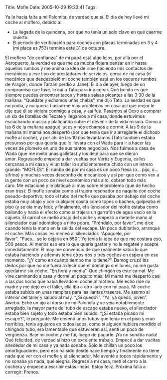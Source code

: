 Title: Mofle
Date: 2005-10-29 19:23:41
Tags: 

<p>Ya le hacía falta a mi Palomita, de verdad que sí. El día de hoy llevé mi coche al moflero, debido a:  </p>
<ul>
<li>La llegada de la quincena, por que no tenía un solo clavo en qué caerme muerto.</li>   <li>El periodo de verificación para coches con placas terminadas en 3 y 4 (mi placa es 753) termina este 31 de octubre.</li> </ul>El moflero &#8220;de confianza&#8221; de mi papá está algo lejos, por allá por el Aeropuerto, la verdad es que me da mucha flojera pensar en ir hasta aquellos rumbos y me anima la idea de irme haciendo mis contactos de mecánicos y ese tipo de prestadores de servicios, cerca de mi casa (el mecánico que desdesbieló mi coche también está en los oscuros rumbos de Aragón, donde Tarzán perdió a Jane). El día de ayer, luego de un compromiso que tuve, le caí a Tato para ir a cenar. Qué bonito es que siempre puedes encontrar tacos y hartas salsas picantes a las 3:30 de la mañana. &#8220;Quédate y echamos unas chelas&#8221;, me dijo Tato. La verdad es que no podía, y no quería buscarme más problemas en casa así que mejor le dije que él se viniera conmigo a casa, y así fue. Pasamos al Oxxo a comprar un six de botellas de Tecate y llegamos a mi casa, donde estuvimos escuchando música y platicando sobre el devenir de la vida misma. Como a las 6 de la mañana apagué luces y nos echamos a dormir. A las 9 de la mañana mi mamá nos despertó (por que tenía que ir a arreglarle el dichoso mofle al coche), y por ahí de las 10 nos levantamos (Tato también estaba presuroso por que quería que lo llevara con el Wada para ir a hacer las veces de plomero en uno de sus tantos negocios). Nos fuimos a casa de Wada (que me invitó unas galletas) y los dejé para que se dieran amor. Regresando empecé a dar vueltas por Vértiz y Eugenia, calles cercanas a mi casa y vi un taller lo suficientemente chido con un letrero grande: &#8220;MOFLES&#8221;. El rumbo de por mi casa es un poco fresa (o&#8230; pijo, o&#8230; sifrino) y muchas veces desconfío de mecánicos y así por que como ven a la gente con un poco de nivel económico más alto, cobran todo más caro. Me estacioné y le platiqué al may sobre el problema (que de hecho eran tres): El mofle sonaba como si trajera resonador de naquito con coche pseudo-deportivo; todo el tubo del mofle que pasaba por debajo del coche estaba muy abajo y con cualquier cosita como topes o baches, golpeaba el piso (y se oía muy feo); y finalmente, el silenciador del mofle estaba como bailando y hacía el efecto como si trajera un garrafón de agua vacío en la cajuela. El carnal se metió abajo del coche y empezó a meterle mano al silenciador cual odontólogo a niño pobre. &#8220;Préndalo, por favor&#8221;, me dice cuando tenía la mano en la salida del escape. Un poco dubitativo, arranqué el coche. Más cosas les meneó al silenciador. &#8220;Apáguelo, por favor&#8221;. &#8221;Pues&#8230; se lo dejaría en 550&#8221;. Yo tenía la idea de que me costara eso, 500 pesos. Al menos eso era lo que quería gastar y no le regateé y acepté inmediatamente: El may me convenció de que realmente sabía lo que estaba haciendo y además tenía otros dos o tres coches en espera en ese momento. &#8221;¿Y como en cuánto tiempo me lo tiene?&#8221;. Damog cruzó los dedos por que no me fuera a decir que el domingo o el lunes, no me gusta quedarme sin coche. &#8220;En hora y media&#8221;. Qué chingón es este carnal. Me vine caminando a casa y dormí un poquito más. Mi mamá me despertó casi a las dos horas que había llevado el coche al moflero. Me echó ride mi madre y me dejó en el taller, ella iba a otro lado con mi papá. Mi coche estaba subido en unas rampitas para las llantas traseras. Me asomo al interior del taller y saludo al may. &#8220;¿Sí quedó?&#8221;. &#8220;Ya, ya quedó, joven&#8221;. Awebo. Eché un ojo al dorso de mi Palomita y se veía notablemente arreglado, la mayor parte del tubo de escape estaba nuevo, el silenciador estaba bien sujeto y todo estaba bien subido. &#8220;¿Sí estaba picado mi escape?&#8221;, le pregunté. Me enseñó unos tubos que tenía en el piso y eran horribles, tenía agujeros en todos lados, como si alguien hubiera mordido el chingado tubo, era lamentable que estuvieran así, sentí un poco de vergüenza. Bajé mi coche y me fui, luego de pagarle. ¡Ya no sonaba nada! Qué felicidad, de verdad sí hizo un excelente trabajo. Empecé a dar vueltas alrededor de mi casa y ya nada sonaba. Sólo le chillan un poco los amortiguadores, pero eso ha sido desde hace tiempo y finalmente no tiene nada que ver con el mofle y el silenciador. Me aventé a topes rápidamente y no sonaba ya nada, qué alegría. Regresé a mi casa, metí el carro a la cochera y empecé a escribir estas líneas. Estoy feliz. Próxima falla a corregir: Frenos. <br/><br/>
